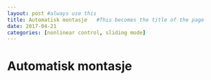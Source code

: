 ```yaml
---
layout: post #always use this
title: Automatisk montasje   #This becomes the title of the page
date: 2017-04-21
categories: [nonlinear control, sliding mode]
---
```

# Automatisk montasje #
